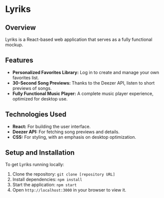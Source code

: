 # Lyriks

## Overview
 Lyriks is a React-based web application that serves as a fully functional mockup. 


## Features
- **Personalized Favorites Library:** Log in to create and manage your own favorites list.
- **30-Second Song Previews:** Thanks to the Deezer API, listen to short previews of songs.
- **Fully Functional Music Player:** A complete music player experience, optimized for desktop use.

## Technologies Used
- **React:** For building the user interface.
- **Deezer API:** For fetching song previews and details.
- **CSS:** For styling, with an emphasis on desktop optimization.

## Setup and Installation
To get Lyriks running locally:

1. Clone the repository: `git clone [repository URL]`
2. Install dependencies: `npm install`
3. Start the application: `npm start`
4. Open `http://localhost:3000` in your browser to view it.
